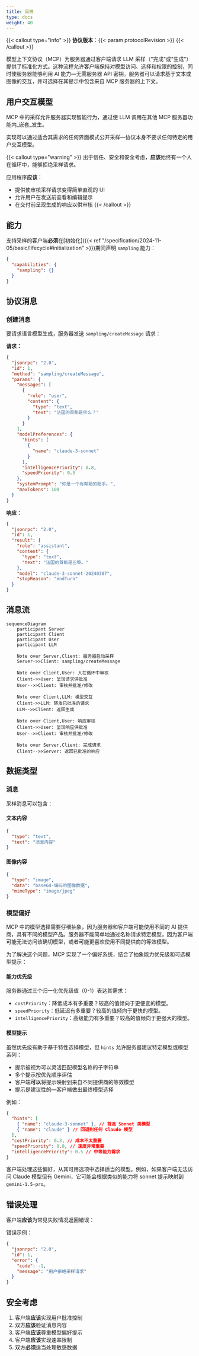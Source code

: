 ```yaml
---
title: 采样
type: docs
weight: 40
---
```


{{< callout type="info" >}} **协议版本**：{{< param protocolRevision >}}
{{< /callout >}}

模型上下文协议（MCP）为服务器通过客户端请求 LLM 采样（"完成"或"生成"）提供了标准化方式。这种流程允许客户端保持对模型访问、选择和权限的控制，同时使服务器能够利用 AI 能力&mdash;无需服务器 API 密钥。服务器可以请求基于文本或图像的交互，并可选择在其提示中包含来自 MCP 服务器的上下文。

## 用户交互模型

MCP 中的采样允许服务器实现智能行为，通过使 LLM 调用在其他 MCP 服务器功能内_嵌套_发生。

实现可以通过适合其需求的任何界面模式公开采样&mdash;协议本身不要求任何特定的用户交互模型。

{{< callout type="warning" >}} 出于信任、安全和安全考虑，**应该**始终有一个人在循环中，能够拒绝采样请求。

应用程序**应该**：

- 提供使审核采样请求变得简单直观的 UI
- 允许用户在发送前查看和编辑提示
- 在交付前呈现生成的响应以供审核 {{< /callout >}}

## 能力

支持采样的客户端**必须**在[初始化]({{< ref "/specification/2024-11-05/basic/lifecycle#initialization" >}})期间声明 `sampling` 能力：

```json
{
  "capabilities": {
    "sampling": {}
  }
}
```

## 协议消息

### 创建消息

要请求语言模型生成，服务器发送 `sampling/createMessage` 请求：

**请求：**

```json
{
  "jsonrpc": "2.0",
  "id": 1,
  "method": "sampling/createMessage",
  "params": {
    "messages": [
      {
        "role": "user",
        "content": {
          "type": "text",
          "text": "法国的首都是什么？"
        }
      }
    ],
    "modelPreferences": {
      "hints": [
        {
          "name": "claude-3-sonnet"
        }
      ],
      "intelligencePriority": 0.8,
      "speedPriority": 0.5
    },
    "systemPrompt": "你是一个有帮助的助手。",
    "maxTokens": 100
  }
}
```

**响应：**

```json
{
  "jsonrpc": "2.0",
  "id": 1,
  "result": {
    "role": "assistant",
    "content": {
      "type": "text",
      "text": "法国的首都是巴黎。"
    },
    "model": "claude-3-sonnet-20240307",
    "stopReason": "endTurn"
  }
}
```

## 消息流

```mermaid
sequenceDiagram
    participant Server
    participant Client
    participant User
    participant LLM

    Note over Server,Client: 服务器启动采样
    Server->>Client: sampling/createMessage

    Note over Client,User: 人在循环中审核
    Client->>User: 呈现请求供批准
    User-->>Client: 审核并批准/修改

    Note over Client,LLM: 模型交互
    Client->>LLM: 转发已批准的请求
    LLM-->>Client: 返回生成

    Note over Client,User: 响应审核
    Client->>User: 呈现响应供批准
    User-->>Client: 审核并批准/修改

    Note over Server,Client: 完成请求
    Client-->>Server: 返回已批准的响应
```

## 数据类型

### 消息

采样消息可以包含：

#### 文本内容

```json
{
  "type": "text",
  "text": "消息内容"
}
```

#### 图像内容

```json
{
  "type": "image",
  "data": "base64-编码的图像数据",
  "mimeType": "image/jpeg"
}
```

### 模型偏好

MCP 中的模型选择需要仔细抽象，因为服务器和客户端可能使用不同的 AI 提供商，具有不同的模型产品。服务器不能简单地通过名称请求特定模型，因为客户端可能无法访问该确切模型，或者可能更喜欢使用不同提供商的等效模型。

为了解决这个问题，MCP 实现了一个偏好系统，结合了抽象能力优先级和可选模型提示：

#### 能力优先级

服务器通过三个归一化优先级值（0-1）表达其需求：

- `costPriority`：降低成本有多重要？较高的值倾向于更便宜的模型。
- `speedPriority`：低延迟有多重要？较高的值倾向于更快的模型。
- `intelligencePriority`：高级能力有多重要？较高的值倾向于更强大的模型。

#### 模型提示

虽然优先级有助于基于特性选择模型，但 `hints` 允许服务器建议特定模型或模型系列：

- 提示被视为可以灵活匹配模型名称的子字符串
- 多个提示按优先顺序评估
- 客户端**可以**将提示映射到来自不同提供商的等效模型
- 提示是建议性的&mdash;客户端做出最终模型选择

例如：

```json
{
  "hints": [
    { "name": "claude-3-sonnet" }, // 首选 Sonnet 类模型
    { "name": "claude" } // 回退到任何 Claude 模型
  ],
  "costPriority": 0.3, // 成本不太重要
  "speedPriority": 0.8, // 速度非常重要
  "intelligencePriority": 0.5 // 中等能力需求
}
```

客户端处理这些偏好，从其可用选项中选择适当的模型。例如，如果客户端无法访问 Claude 模型但有 Gemini，它可能会根据类似的能力将 sonnet 提示映射到 `gemini-1.5-pro`。

## 错误处理

客户端**应该**为常见失败情况返回错误：

错误示例：

```json
{
  "jsonrpc": "2.0",
  "id": 1,
  "error": {
    "code": -1,
    "message": "用户拒绝采样请求"
  }
}
```

## 安全考虑

1. 客户端**应该**实现用户批准控制
2. 双方**应该**验证消息内容
3. 客户端**应该**尊重模型偏好提示
4. 客户端**应该**实现速率限制
5. 双方**必须**适当处理敏感数据